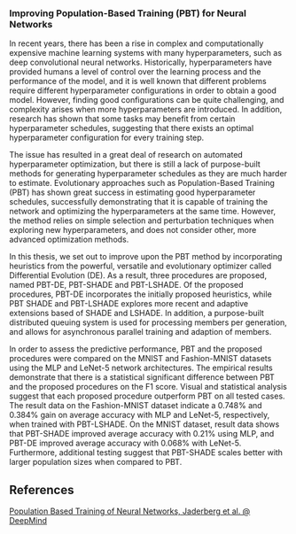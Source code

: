### Improving Population-Based Training (PBT) for Neural Networks

In recent years, there has been a rise in complex and computationally expensive machine learning systems with many hyperparameters, such as deep convolutional neural networks. Historically, hyperparameters have provided humans a level of control over the learning process and the performance of the model, and it is well known that different problems require different hyperparameter configurations in order to obtain a good model. However, finding good configurations can be quite challenging, and complexity arises when more hyperparameters are introduced. In addition, research has shown that some tasks may benefit from certain hyperparameter schedules, suggesting that there exists an optimal hyperparameter configuration for every training step.

The issue has resulted in a great deal of research on automated hyperparameter optimization, but there is still a lack of purpose-built methods for generating hyperparameter schedules as they are much harder to estimate. Evolutionary approaches such as Population-Based Training (PBT) has shown great success in estimating good hyperparameter schedules, successfully demonstrating that it is capable of training the network and optimizing the hyperparameters at the same time. However, the method relies on simple selection and perturbation techniques when exploring new hyperparameters, and does not consider other, more advanced optimization methods.

In this thesis, we set out to improve upon the PBT method by incorporating heuristics from the powerful, versatile and evolutionary optimizer called Differential Evolution (DE). As a result, three procedures are proposed, named PBT-DE, PBT-SHADE and PBT-LSHADE. Of the proposed procedures, PBT-DE incorporates the initially proposed heuristics, while PBT SHADE and PBT-LSHADE explores more recent and adaptive extensions based of SHADE and LSHADE. In addition, a purpose-built distributed queuing system is used for processing members per generation, and allows for asynchronous parallel training and adaption of members.

In order to assess the predictive performance, PBT and the proposed procedures were compared on the MNIST and Fashion-MNIST datasets using the MLP and LeNet-5 network architectures. The empirical results demonstrate that there is a statistical significant difference between PBT and the proposed procedures on the F1 score. Visual and statistical analysis suggest that each proposed procedure outperform PBT on all tested cases. The result data on the Fashion-MNIST dataset indicate a 0.748% and 0.384% gain on average accuracy with MLP and LeNet-5, respectively, when trained with PBT-LSHADE. On the MNIST dataset, result data shows that PBT-SHADE improved average accuracy with 0.21% using MLP, and PBT-DE improved average accuracy with 0.068% with LeNet-5. Furthermore, additional testing suggest that PBT-SHADE scales better with larger population sizes when compared to PBT.

## References
[Population Based Training of Neural Networks, Jaderberg et al. @ DeepMind](https://arxiv.org/abs/1711.09846)
